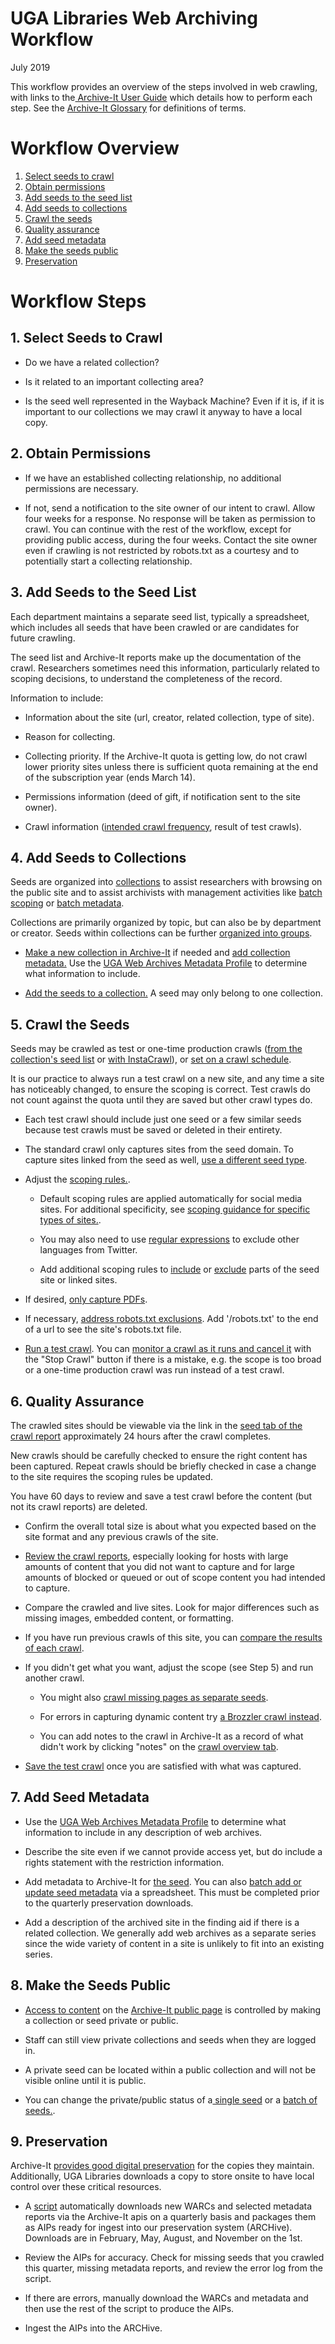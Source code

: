 UGA Libraries Web Archiving Workflow
====
July 2019

This workflow provides an overview of the steps involved in web crawling, with links to the[ Archive-It User Guide](https://support.archive-it.org/hc/en-us/categories/201179946-Archive-It-User-Guide) which details how to perform each step. See the [Archive-It Glossary](https://support.archive-it.org/hc/en-us/articles/208111686-Glossary-of-Archive-It-and-Web-Archiving-Terms) for definitions of terms.


# Workflow Overview

1. [Select seeds to crawl](#1-select-seeds-to-crawl)
2. [Obtain permissions](#2-obtain-permissions)
3. [Add seeds to the seed list](#3-add-seeds-to-the-seed-list)
4. [Add seeds to collections](#4-add-seeds-to-collections)
5. [Crawl the seeds](#5-crawl-the-seeds)
6. [Quality assurance](#6-quality-assurance)
7. [Add seed metadata](#7-add-seed-metadata)
8. [Make the seeds public](#8-make-the-seeds-public)
9. [Preservation](#9-preservation)

# Workflow Steps

## 1. Select Seeds to Crawl

*   Do we have a related collection?

*   Is it related to an important collecting area?

*   Is the seed well represented in the Wayback Machine? Even if it is, if it is important to our collections we may crawl it anyway to have a local copy.


## 2. Obtain Permissions

*   If we have an established collecting relationship, no additional permissions are necessary.

*   If not, send a notification to the site owner of our intent to crawl. Allow four weeks for a response. No response will be taken as permission to crawl. You can continue with the rest of the workflow, except for providing public access, during the four weeks. Contact the site owner even if crawling is not restricted by robots.txt as a courtesy and to potentially start a collecting relationship.


## 3. Add Seeds to the Seed List

Each department maintains a separate seed list, typically a spreadsheet, which includes all seeds that have been crawled or are candidates for future crawling.

The seed list and Archive-It reports make up the documentation of the crawl. Researchers sometimes need this information, particularly related to scoping decisions, to understand the completeness of the record.

Information to include:

*   Information about the site (url, creator, related collection, type of site).

*   Reason for collecting.

*   Collecting priority. If the Archive-It quota is getting low, do not crawl lower priority sites unless there is sufficient quota remaining at the end of the subscription year (ends March 14).

*   Permissions information (deed of gift, if notification sent to the site owner).

*   Crawl information ([intended crawl frequency](https://support.archive-it.org/hc/en-us/articles/208333013-Schedule-crawls#Howtoschedulecrawls-Howtoassignacrawlfrequencytoyourseed(s)), result of test crawls).


## 4. Add Seeds to Collections

Seeds are organized into [collections](https://support.archive-it.org/hc/en-us/articles/360000706843-How-seeds-documents-and-collections-work-together) to assist researchers with browsing on the public site and to assist archivists with management activities like [batch scoping](https://support.archive-it.org/hc/en-us/articles/360020571251-Adding-Seed-Level-Scoping-Rules-in-Bulk-) or [batch metadata](https://support.archive-it.org/hc/en-us/articles/208012996-How-to-upload-and-download-metadata).

Collections are primarily organized by topic, but can also be by department or creator. Seeds within collections can be further [organized into groups](https://support.archive-it.org/hc/en-us/articles/208332743-Organize-seeds-as-a-group-).

*   [Make a new collection in Archive-It](https://support.archive-it.org/hc/en-us/articles/207999936-Create-and-manage-a-collection) if needed and [add collection metadata.](https://support.archive-it.org/hc/en-us/articles/360014251692-Add-and-edit-collection-information) Use the [UGA Web Archives Metadata Profile](metadata_profile.md) to determine what information to include.

*   [Add the seeds to a collection.](https://support.archive-it.org/hc/en-us/articles/208331753-Select-Seed-URLs) A seed may only belong to one collection.


## 5. Crawl the Seeds

Seeds may be crawled as test or one-time production crawls ([from the collection's seed list](https://support.archive-it.org/hc/en-us/articles/208001026-Manually-start-test-and-one-time-crawls) or [with InstaCrawl](https://support.archive-it.org/hc/en-us/articles/360013680631-Crawl-new-seeds-immediately-with-InstaCrawl)), or [set on a crawl schedule](https://support.archive-it.org/hc/en-us/articles/208333013-Schedule-crawls).

It is our practice to always run a test crawl on a new site, and any time a site has noticeably changed, to ensure the scoping is correct. Test crawls do not count against the quota until they are saved but other crawl types do.

*   Each test crawl should include just one seed or a few similar seeds because test crawls must be saved or deleted in their entirety.

*   The standard crawl only captures sites from the seed domain. To capture sites linked from the seed as well, [use a different seed type](https://support.archive-it.org/hc/en-us/articles/208332843-Assign-and-edit-a-seed-type-).

*   Adjust the [scoping rules.](https://support.archive-it.org/hc/en-us/articles/360015086931-Modify-your-collection-or-seed-scope).

    *   Default scoping rules are applied automatically for social media sites. For additional specificity, see [scoping guidance for specific types of sites.](https://support.archive-it.org/hc/en-us/articles/208001336-Scoping-guidance-for-specific-types-of-sites).

    *   You may also need to use [regular expressions](https://support.archive-it.org/hc/en-us/articles/208332963-Modify-crawl-scope-with-a-Regular-Expression) to exclude other languages from Twitter.

    *   Add additional scoping rules to [include](https://support.archive-it.org/hc/en-us/articles/208001106-Expand-the-scope-of-your-crawl) or [exclude](https://support.archive-it.org/hc/en-us/articles/208332933-Limit-your-crawl) parts of the seed site or linked sites.

*   If desired, [only capture PDFs](https://support.archive-it.org/hc/en-us/articles/208332953-Limit-your-crawl-to-archive-only-PDFs).

*   If necessary, [address robots.txt exclusions](https://support.archive-it.org/hc/en-us/articles/208001096-Avoid-robots-txt-exclusions). Add '/robots.txt' to the end of a url to see the site's robots.txt file.

*   [Run a test crawl](https://support.archive-it.org/hc/en-us/articles/208001226-Run-monitor-and-save-a-test-crawl). You can [monitor a crawl as  it runs and cancel it](https://support.archive-it.org/hc/en-us/articles/208332973-Monitor-crawls) with the "Stop Crawl" button if there is a mistake, e.g. the scope is too broad or a one-time production crawl was run instead of a test crawl.


## 6. Quality Assurance

The crawled sites should be viewable via the link in the [seed tab of the crawl report](https://support.archive-it.org/hc/en-us/articles/115001487123-How-can-I-view-my-test-crawl-results-in-Wayback-) approximately 24 hours after the crawl completes.

New crawls should be carefully checked to ensure the right content has been captured. Repeat crawls should be briefly checked in case a change to the site requires the scoping rules be updated.

You have 60 days to review and save a test crawl before the content (but not its crawl reports) are deleted.

*   Confirm the overall total size is about what you expected based on the site format and any previous crawls of the site.

*   [Review the crawl reports](https://support.archive-it.org/hc/en-us/articles/208002126-Reading-your-crawl-report), especially looking for hosts with large amounts of content that you did not want to capture and for large amounts of blocked or queued or out of scope content you had intended to capture.

*   Compare the crawled and live sites. Look for major differences such as missing images, embedded content, or formatting.

*   If you have run previous crawls of this site, you can [compare the results of each crawl](https://support.archive-it.org/hc/en-us/articles/208333933-Compare-two-separate-crawls-).

*   If you didn't get what you want, adjust the scope (see Step 5) and run another crawl.

    * You might also [crawl missing pages as separate seeds](https://support.archive-it.org/hc/en-us/articles/208333833-Quality-Assurance-Overview#Crawl).

    * For errors in capturing dynamic content try [a Brozzler crawl instead](https://support.archive-it.org/hc/en-us/articles/360000351986-How-and-when-to-use-Brozzler).

    * You can add notes to the crawl in Archive-It as a record of what didn't work by clicking "notes" on the [crawl overview tab](https://support.archive-it.org/hc/en-us/articles/208002126-How-to-read-your-crawl-s-report).

*   [Save the test crawl](https://support.archive-it.org/hc/en-us/articles/208001226-Run-monitor-and-save-a-test-crawl) once you are satisfied with what was captured.


## 7. Add Seed Metadata

*   Use the [UGA Web Archives Metadata Profile](metadata_profile.md) to determine what information to include in any description of web archives.

*   Describe the site even if we cannot provide access yet, but do include a rights statement with the restriction information.

*   Add metadata to Archive-It for [the seed](https://support.archive-it.org/hc/en-us/articles/360014464192-Add-and-Edit-Seed-Level-Metadata-). You can also [batch add or update seed metadata](https://support.archive-it.org/hc/en-us/articles/208012996-Upload-and-download-metadata) via a spreadsheet. This must be completed prior to the quarterly preservation downloads.

*   Add a description of the archived site in the finding aid if there is a related collection. We generally add web archives as a separate series since the wide variety of content in a site is unlikely to fit into an existing series.


## 8. Make the Seeds Public

*   [Access to content](https://support.archive-it.org/hc/en-us/articles/208334003-Controlling-access-to-your-web-archives-) on the [Archive-It public page](https://support.archive-it.org/hc/en-us/articles/208002196-Browse-and-search-on-archive-it-org) is controlled by making a collection or seed private or public.

*   Staff can still view private collections and seeds when they are logged in.

*   A private seed can be located within a public collection and will not be visible online until it is public.

*   You can change the private/public status of a[ single seed](https://support.archive-it.org/hc/en-us/articles/208334003-Controlling-access-to-your-web-archives-#Howtorestrictaccesstoyourwebarchives-Howtomakeaspecificseedwithinyourcollectionprivateorpublic) or a [batch of seeds.](https://support.archive-it.org/hc/en-us/articles/208334003-Controlling-access-to-your-web-archives-#Howtorestrictaccesstoyourwebarchives-Howtomakemultipleseedswithinyourcollectionprivateorpublic).


## 9. Preservation

Archive-It [provides good digital preservation](https://support.archive-it.org/hc/en-us/articles/208117536-Archive-It-Storage-and-Preservation-Policy) for the copies they maintain. Additionally, UGA Libraries downloads a copy to store onsite to have local control over these critical resources.

*   A [script](https://github.com/uga-libraries/web-aip) automatically downloads new WARCs and selected metadata reports via the Archive-It apis on a quarterly basis and packages them as AIPs ready for ingest into our preservation system (ARCHive). Downloads are in February, May, August, and November on the 1st.

*   Review the AIPs for accuracy. Check for missing seeds that you crawled this quarter, missing metadata reports, and review the error log from the script.

*   If there are errors, manually download the WARCs and metadata and then use the rest of the script to produce the AIPs.

*   Ingest the AIPs into the ARCHive.


<!-- Docs to Markdown version 1.0β19 -->
